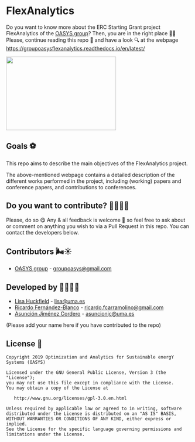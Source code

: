 # FlexAnalytics

Do you want to know more about the ERC Starting Grant project FlexAnalytics of the [OASYS group](https://sites.google.com/view/groupoasys/home)? Then, you are in the right
place 👏🎉 Please, continue reading this repo 📖 and have a look 🔍 at the webpage https://groupoasysflexanalytics.readthedocs.io/en/latest/

<img src="https://encrypted-tbn0.gstatic.com/images?q=tbn:ANd9GcQoH4zee0bSD33FwAkv_eDnsjACEYI4OGZp2yi1pz_P4wXl2vdm&s" height="200" width="300"/>

## Goals ⚽

This repo aims to describe the main objectives of the FlexAnalytics project. 

The above-mentioned webpage contains a detailed description of the different works performed in the project, including (working) papers and
conference papers, and contributions to conferences.

## Do you want to contribute? 🙋‍♂️🙋‍♀️
 
 Please, do so 😋 Any & all feedback is welcome 🤗 so feel free to ask about or comment on anything you wish to via a Pull Request in this repo.
 You can contact the developers below.
 
 ## Contributors 🌬☀
 
 * [OASYS group](http://oasys.uma.es) -  groupoasys@gmail.com
 
 ## Developed by 👩‍💻👨‍💻
 * [Lisa Huckfield](https://sites.google.com/view/groupoasys/members?authuser=0) - lisa@uma.es	
 * [Ricardo Fernández-Blanco](https://scholar.google.com/citations?user=lPz_uUkAAAAJ&hl=es) - ricardo.fcarramolino@gmail.com
 * [Asunción Jiménez Cordero](https://www.researchgate.net/profile/Asuncion_Jimenez-Cordero/research) - asuncionjc@uma.es
 
 (Please add your name here if you have contributed to the repo)
 
 ## License 📝
 
    Copyright 2019 Optimization and Analytics for Sustainable energY Systems (OASYS)

    Licensed under the GNU General Public License, Version 3 (the "License");
    you may not use this file except in compliance with the License.
    You may obtain a copy of the License at

       http://www.gnu.org/licenses/gpl-3.0.en.html

    Unless required by applicable law or agreed to in writing, software
    distributed under the License is distributed on an "AS IS" BASIS,
    WITHOUT WARRANTIES OR CONDITIONS OF ANY KIND, either express or implied.
    See the License for the specific language governing permissions and
    limitations under the License.
 
